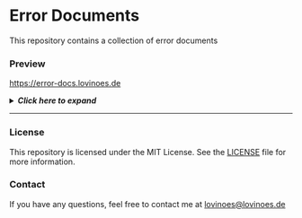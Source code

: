 # Error Documents
This repository contains a collection of error documents

### Preview
https://error-docs.lovinoes.de

<details>
<summary><em><b>Click here to expand</b></em></summary>
<br>


**400 Bad Request**
![grafik](https://github.com/user-attachments/assets/e7a1ccc3-1a34-4053-8021-484d7cc9337e)

**401 Authorization Required**
![grafik](https://github.com/user-attachments/assets/ee789d3e-729b-428f-9a3b-cb649da32955)

**403 Forbidden**
![grafik](https://github.com/user-attachments/assets/e7049bf5-86cc-4b58-bffc-cb41a3e57e3d)

**404 Page Not Found**
![grafik](https://github.com/user-attachments/assets/bf1a152c-27d2-4c78-9c80-52721c3f1023)

**405 Method Not Allowed**
![grafik](https://github.com/user-attachments/assets/53abce0b-1d45-4abc-8e37-883d43d513e9)

**406 Not Acceptable**
![grafik](https://github.com/user-attachments/assets/76f6698d-91af-4347-b515-9db41c150668)

**407 Proxy Authentication Required**
![grafik](https://github.com/user-attachments/assets/dba3e1e4-6b0e-4edf-9f99-20d4c51832c4)

**412 Precondition Failed**
![grafik](https://github.com/user-attachments/assets/f0a6d6d8-6e61-4984-9609-e87a45373f6b)

**414 Request-URI Too Long**
![grafik](https://github.com/user-attachments/assets/99a14309-ec28-414f-a401-7d58dfe3bef2)

**415 Unsupported Media Type**
![grafik](https://github.com/user-attachments/assets/125f453a-cae5-4118-b5af-5693003a7acb)

**500 Internal Server Error**
![grafik](https://github.com/user-attachments/assets/be5acf48-4aeb-43d1-a3f1-0d4d61d3b054)

**501 Not Implemented**
![grafik](https://github.com/user-attachments/assets/e31c44b5-08ac-4a44-8ff0-c956625b6e24)

**502 Bad Gateway**
![grafik](https://github.com/user-attachments/assets/b7067cee-b230-4037-82f1-ea01879f386b)

**503 Service Unavailable**
![grafik](https://github.com/user-attachments/assets/0681de20-4d74-44c6-94d7-efa65c84a3c4)


</details>

---

### License
This repository is licensed under the MIT License. See the [LICENSE](https://github.com/Lovinoes/error-documents/blob/main/LICENSE) file for more information.

### Contact
If you have any questions, feel free to contact me at lovinoes@lovinoes.de
